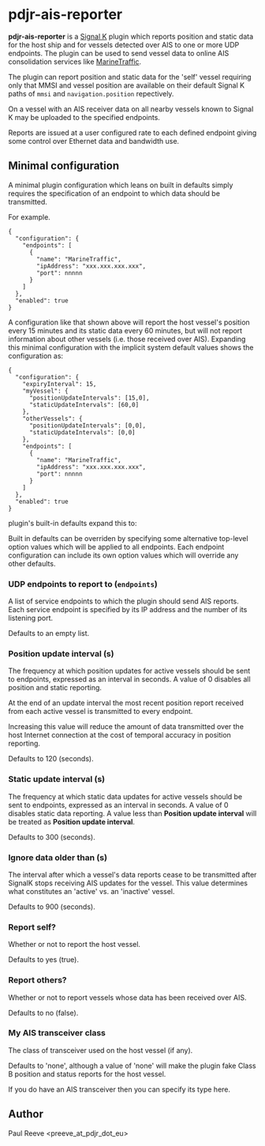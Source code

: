 # pdjr-ais-reporter

**pdjr-ais-reporter** is a
[Signal K](https://www.signalk.org/)
plugin which reports position and static data for the host ship and for
vessels detected over AIS to one or more UDP endpoints.
The plugin can be used to send vessel data to online AIS consolidation
services like
[MarineTraffic](https://www.marinetraffic.com).

The plugin can report position and static data for the 'self' vessel
requiring only that MMSI and vessel position are available on their
default Signal K paths of ```mmsi``` and ```navigation.position```
repectively.

On a vessel with an AIS receiver data on all nearby vessels known to
Signal K may be uploaded to the specified endpoints.

Reports are issued at a user configured rate to each defined endpoint
giving some control over Ethernet data and bandwidth use.

## Minimal configuration

A minimal plugin configuration which leans on built in defaults simply
requires the specification of an endpoint to which data should be
transmitted.

For example.
```
{
  "configuration": {
    "endpoints": [
      {
        "name": "MarineTraffic",
        "ipAddress": "xxx.xxx.xxx.xxx",
        "port": nnnnn
      }
    ]
  },
  "enabled": true
}
```

A configuration like that shown above will report the host vessel's
position every 15 minutes and its static data every 60 minutes, but
will not report information about other vessels (i.e. those received
over AIS).
Expanding this minimal configuration with the implicit system default
values shows the configuration as:
```
{
  "configuration": {
    "expiryInterval": 15,
    "myVessel": {
      "positionUpdateIntervals": [15,0],
      "staticUpdateIntervals": [60,0]
    },
    "otherVessels": {
      "positionUpdateIntervals": [0,0],
      "staticUpdateIntervals": [0,0]
    },
    "endpoints": [
      {
        "name": "MarineTraffic",
        "ipAddress": "xxx.xxx.xxx.xxx",
        "port": nnnnn
      }
    ]
  },
  "enabled": true
}
```




plugin's built-in defaults expand this to:


Built in defaults can be overriden by specifying some alternative
top-level option values which will be applied to all endpoints.
Each endpoint configuration can include its own option values which
will override any other defaults.

### UDP endpoints to report to (```endpoints```)
A list of service endpoints to which the plugin should send AIS
reports.
Each service endpoint is specified by its IP address and the
number of its listening port.

Defaults to an empty list.

### Position update interval (s)
The frequency at which position updates for active vessels should
be sent to endpoints, expressed as an interval in seconds.
A value of 0 disables all position and static reporting.

At the end of an update interval the most recent position report
received from each active vessel is transmitted to every endpoint.

Increasing this value will reduce the amount of data transmitted
over the host Internet connection at the cost of temporal accuracy
in position reporting.

Defaults to 120 (seconds).

### Static update interval (s)
The frequency at which static data updates for active vessels should
be sent to endpoints, expressed as an interval in seconds.
A value of 0 disables static data reporting.
A value less than **Position update interval** will be treated as
**Position update interval**.

Defaults to 300 (seconds).

### Ignore data older than (s)
The interval after which a vessel's data reports cease to be transmitted
after SignalK stops receiving AIS updates for the vessel.
This value determines what constitutes an 'active' vs. an 'inactive'
vessel.

Defaults to 900 (seconds).

### Report self?
Whether or not to report the host vessel.

Defaults to yes (true).

### Report others?
Whether or not to report vessels whose data has been received over AIS.

Defaults to no (false).

### My AIS transceiver class
The class of transceiver used on the host vessel (if any).

Defaults to 'none', although a value of 'none' will make the plugin
fake Class B position and status reports for the host vessel.

If you do have an AIS transceiver then you can specify its type
here.

## Author
Paul Reeve <preeve_at_pdjr_dot_eu>
